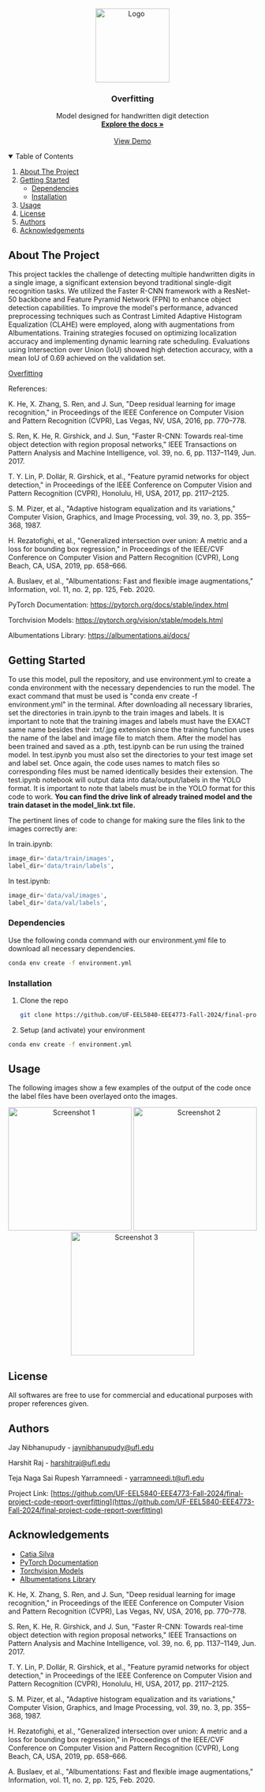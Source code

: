 <!-- PROJECT LOGO -->
<br />
<p align="center">
  <a href="https://github.com/UF-EEL5840-EEE4773-Fall-2024/final-project-code-report-overfitting">
    <img src="Images/logo.jpg" alt="Logo" width="150" height="150">
  </a>

  <h3 align="center">Overfitting</h3>

  <p align="center">
    Model designed for handwritten digit detection
    <br />
    <a href="https://github.com/UF-EEL5840-EEE4773-Fall-2024/final-project-code-report-overfitting/blob/main/Final%20Report-%20Overfitting.pdf"><strong>Explore the docs »</strong></a>
    <br />
    <br />
    <a href="#usage">View Demo</a>
  </p>
</p>

<!-- TABLE OF CONTENTS -->
<details open="open">
  <summary>Table of Contents</summary>
  <ol>
    <li>
      <a href="#about-the-project">About The Project</a>
    </li>
    <li>
      <a href="#getting-started">Getting Started</a>
      <ul>
        <li><a href="#dependencies">Dependencies</a></li>
        <li><a href="#installation">Installation</a></li>
      </ul>
    </li>
    <li><a href="#usage">Usage</a></li>
    <li><a href="#license">License</a></li>
    <li><a href="#authors">Authors</a></li>
    <li><a href="#acknowledgements">Acknowledgements</a></li>
  </ol>
</details>

<!-- ABOUT THE PROJECT -->

## About The Project

This project tackles the challenge of detecting multiple handwritten digits in a single image, a significant extension beyond traditional single-digit recognition tasks. We utilized the Faster R-CNN framework with a ResNet-50 backbone and Feature Pyramid Network (FPN) to enhance object detection capabilities. To improve the model's performance, advanced preprocessing techniques such as Contrast Limited Adaptive Histogram Equalization (CLAHE) were employed, along with augmentations from Albumentations. Training strategies focused on optimizing localization accuracy and implementing dynamic learning rate scheduling. Evaluations using Intersection over Union (IoU) showed high detection accuracy, with a mean IoU of 0.69 achieved on the validation set.

[Overfitting](https://github.com/UF-EEL5840-EEE4773-Fall-2024/final-project-code-report-overfitting)

References:

K. He, X. Zhang, S. Ren, and J. Sun, "Deep residual learning for image recognition," in Proceedings of the IEEE Conference on Computer Vision and Pattern Recognition (CVPR), Las Vegas, NV, USA, 2016, pp. 770–778.

S. Ren, K. He, R. Girshick, and J. Sun, "Faster R-CNN: Towards real-time object detection with region proposal networks," IEEE Transactions on Pattern Analysis and Machine Intelligence, vol. 39, no. 6, pp. 1137–1149, Jun. 2017.

T. Y. Lin, P. Dollár, R. Girshick, et al., "Feature pyramid networks for object detection," in Proceedings of the IEEE Conference on Computer Vision and Pattern Recognition (CVPR), Honolulu, HI, USA, 2017, pp. 2117–2125.

S. M. Pizer, et al., "Adaptive histogram equalization and its variations," Computer Vision, Graphics, and Image Processing, vol. 39, no. 3, pp. 355–368, 1987.

H. Rezatofighi, et al., "Generalized intersection over union: A metric and a loss for bounding box regression," in Proceedings of the IEEE/CVF Conference on Computer Vision and Pattern Recognition (CVPR), Long Beach, CA, USA, 2019, pp. 658–666.

A. Buslaev, et al., "Albumentations: Fast and flexible image augmentations," Information, vol. 11, no. 2, pp. 125, Feb. 2020.

PyTorch Documentation: https://pytorch.org/docs/stable/index.html

Torchvision Models: https://pytorch.org/vision/stable/models.html

Albumentations Library: https://albumentations.ai/docs/

<!-- GETTING STARTED -->

## Getting Started

To use this model, pull the repository, and use environment.yml to create a conda environment with the necessary dependencies to run the model. The exact command that must be used is "conda env create -f environment.yml" in the terminal. After downloading all necessary libraries, set the directories in train.ipynb to the train images and labels. It is important to note that the training images and labels must have the EXACT same name besides their .txt/.jpg extension since the training function uses the name of the label and image file to match them. After the model has been trained and saved as a .pth, test.ipynb can be run using the trained model. In test.ipynb you must also set the directories to your test image set and label set. Once again, the code uses names to match files so corresponding files must be named identically besides their extension. The test.ipynb notebook will output data into data/output/labels in the YOLO format. It is important to note that labels must be in the YOLO format for this code to work.
**You can find the drive link of already trained model and the train dataset in the model_link.txt file.**

The pertinent lines of code to change for making sure the files link to the images correctly are:

In train.ipynb:

```python
image_dir='data/train/images',
label_dir='data/train/labels',
```

In test.ipynb:

```python
image_dir='data/val/images',
label_dir='data/val/labels',
```

### Dependencies

Use the following conda command with our environment.yml file to download all necessary dependencies.

```sh
conda env create -f environment.yml
```

### Installation

1. Clone the repo
   ```sh
   git clone https://github.com/UF-EEL5840-EEE4773-Fall-2024/final-project-code-report-overfitting.git
   ```
2. Setup (and activate) your environment

```sh
conda env create -f environment.yml
```

<!-- USAGE EXAMPLES -->

## Usage

The following images show a few examples of the output of the code once the label files have been overlayed onto the images.

<div align="center">
  <img src="Images/image1.png" alt="Screenshot 1" width="250" />
  <img src="Images/image2.png" alt="Screenshot 2" width="250" />
  <img src="Images/image3.png" alt="Screenshot 3" width="250" />
</div>

<!-- LICENSE -->

## License

All softwares are free to use for commercial and educational purposes with proper references given.

<!-- Authors -->

## Authors

Jay Nibhanupudy - jaynibhanupudy@ufl.edu

Harshit Raj - harshitraj@ufl.edu

Teja Naga Sai Rupesh Yarramneedi - yarramneedi.t@ufl.edu

Project Link: [https://github.com/UF-EEL5840-EEE4773-Fall-2024/final-project-code-report-overfitting](https://github.com/UF-EEL5840-EEE4773-Fall-2024/final-project-code-report-overfitting)

<!-- ACKNOWLEDGEMENTS -->

## Acknowledgements

- [Catia Silva](https://faculty.eng.ufl.edu/catia-silva/)
- [PyTorch Documentation](https://pytorch.org/docs/stable/index.html)
- [Torchvision Models](https://pytorch.org/vision/stable/models.html)
- [Albumentations Library](https://albumentations.ai/docs/)

K. He, X. Zhang, S. Ren, and J. Sun, "Deep residual learning for image recognition," in Proceedings of the IEEE Conference on Computer Vision and Pattern Recognition (CVPR), Las Vegas, NV, USA, 2016, pp. 770–778.

S. Ren, K. He, R. Girshick, and J. Sun, "Faster R-CNN: Towards real-time object detection with region proposal networks," IEEE Transactions on Pattern Analysis and Machine Intelligence, vol. 39, no. 6, pp. 1137–1149, Jun. 2017.

T. Y. Lin, P. Dollár, R. Girshick, et al., "Feature pyramid networks for object detection," in Proceedings of the IEEE Conference on Computer Vision and Pattern Recognition (CVPR), Honolulu, HI, USA, 2017, pp. 2117–2125.

S. M. Pizer, et al., "Adaptive histogram equalization and its variations," Computer Vision, Graphics, and Image Processing, vol. 39, no. 3, pp. 355–368, 1987.

H. Rezatofighi, et al., "Generalized intersection over union: A metric and a loss for bounding box regression," in Proceedings of the IEEE/CVF Conference on Computer Vision and Pattern Recognition (CVPR), Long Beach, CA, USA, 2019, pp. 658–666.

A. Buslaev, et al., "Albumentations: Fast and flexible image augmentations," Information, vol. 11, no. 2, pp. 125, Feb. 2020.
